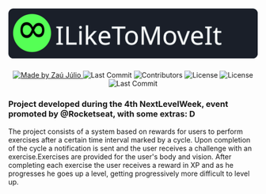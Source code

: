 <h1 align="center">
  <a href="https://github.com/csorlandi/ILikeToMoveIt">
    <img alt="Move.it Logo" src="./public/logo-full.svg" />
  </a>
</h1>

<p align="center">
  <a href="https://github.com/zaujulio">
    <img alt="Made by Zaú Júlio" src="https://img.shields.io/badge/made%20by-Zaú%20Júlio-55ff55">
  </a>

  <img alt="Last Commit" src="https://img.shields.io/github/last-commit/zaujulio/ILikeToMoveIt">

  <img alt="Contributors" src="https://img.shields.io/github/contributors/zaujulio/ILikeToMoveIt">

  <img alt="License" src="https://img.shields.io/badge/license-MIT-%2304D361">

  <img alt="License" src="https://img.shields.io/badge/Ask%20me-anything-1abc9c.svg">
  
  <img alt="Last Commit" src="https://badges.frapsoft.com/os/v1/open-source.svg?v=103)">
</p>

### Project developed during the 4th NextLevelWeek, event promoted by @Rocketseat, with some extras: D

The project consists of a system based on rewards for users to perform exercises after a certain time interval marked by a cycle. Upon completion of the cycle a notification is sent and the user receives a challenge with an exercise.Exercises are provided for the user's body and vision. After completing each exercise the user receives a reward in XP and as he progresses he goes up a level, getting progressively more difficult to level up.

